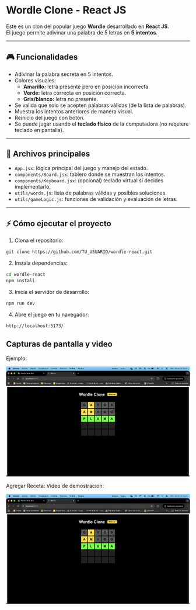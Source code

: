 # Wordle Clone - React JS

Este es un clon del popular juego **Wordle** desarrollado en **React JS**.  
El juego permite adivinar una palabra de 5 letras en **5 intentos**.  

---

## 🎮 Funcionalidades

- Adivinar la palabra secreta en 5 intentos.
- Colores visuales:
  - **Amarillo:** letra presente pero en posición incorrecta.
  - **Verde:** letra correcta en posición correcta.
  - **Gris/blanco:** letra no presente.
- Se valida que solo se acepten palabras válidas (de la lista de palabras).
- Muestra los intentos anteriores de manera visual.
- Reinicio del juego con botón.
- Se puede jugar usando el **teclado físico** de la computadora (no requiere teclado en pantalla).

---

## 📝 Archivos principales

- `App.jsx`: lógica principal del juego y manejo del estado.
- `components/Board.jsx`: tablero donde se muestran los intentos.
- `components/Keyboard.jsx`: (opcional) teclado virtual si decides implementarlo.
- `utils/words.js`: lista de palabras válidas y posibles soluciones.
- `utils/gameLogic.js`: funciones de validación y evaluación de letras.

---

## ⚡ Cómo ejecutar el proyecto

1. Clona el repositorio:

```bash
git clone https://github.com/TU_USUARIO/wordle-react.git
```

2. Instala dependencias:

```bash
cd wordle-react
npm install
```

3. Inicia el servidor de desarrollo:

```bash
npm run dev
```

4. Abre el juego en tu navegador:

```bash
http://localhost:5173/
```

## Capturas de pantalla y video

Ejemplo:

![Ejemplo](img/CapturaEjemplo.png)

Agregar Receta:
Video de demostracion:

[![Ver video](img/CapturaEjemplo.png)](https://youtu.be/SyM0qF3Wkp0)